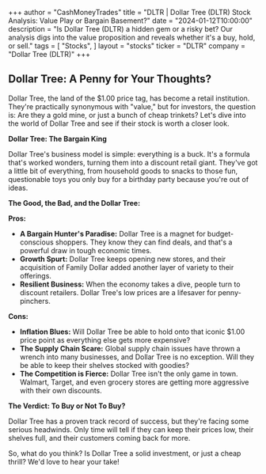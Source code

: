 +++
author = "CashMoneyTrades"
title = "DLTR |  Dollar Tree (DLTR) Stock Analysis: Value Play or Bargain Basement?"
date = "2024-01-12T10:00:00"
description = "Is Dollar Tree (DLTR) a hidden gem or a risky bet? Our analysis digs into the value proposition and reveals whether it's a buy, hold, or sell."
tags = [
"Stocks",
]
layout = "stocks"
ticker = "DLTR"
company = "Dollar Tree (DLTR)"
+++
        


## Dollar Tree: A Penny for Your Thoughts?

Dollar Tree, the land of the $1.00 price tag, has become a retail institution. They're practically synonymous with "value," but for investors, the question is: Are they a gold mine, or just a bunch of cheap trinkets? Let's dive into the world of Dollar Tree and see if their stock is worth a closer look.

**Dollar Tree: The Bargain King**

Dollar Tree's business model is simple: everything is a buck. It's a formula that's worked wonders, turning them into a discount retail giant. They've got a little bit of everything, from household goods to snacks to those fun, questionable toys you only buy for a birthday party because you're out of ideas. 

**The Good, the Bad, and the Dollar Tree:**

**Pros:**

* **A Bargain Hunter's Paradise:** Dollar Tree is a magnet for budget-conscious shoppers. They know they can find deals, and that's a powerful draw in tough economic times.
* **Growth Spurt:** Dollar Tree keeps opening new stores, and their acquisition of Family Dollar added another layer of variety to their offerings.
* **Resilient Business:** When the economy takes a dive, people turn to discount retailers. Dollar Tree's low prices are a lifesaver for penny-pinchers.

**Cons:**

* **Inflation Blues:** Will Dollar Tree be able to hold onto that iconic $1.00 price point as everything else gets more expensive? 
* **The Supply Chain Scare:** Global supply chain issues have thrown a wrench into many businesses, and Dollar Tree is no exception. Will they be able to keep their shelves stocked with goodies?
* **The Competition is Fierce:** Dollar Tree isn't the only game in town. Walmart, Target, and even grocery stores are getting more aggressive with their own discounts. 

**The Verdict: To Buy or Not To Buy?**

Dollar Tree has a proven track record of success, but they're facing some serious headwinds. Only time will tell if they can keep their prices low, their shelves full, and their customers coming back for more. 

So, what do you think? Is Dollar Tree a solid investment, or just a cheap thrill? We'd love to hear your take! 

        
